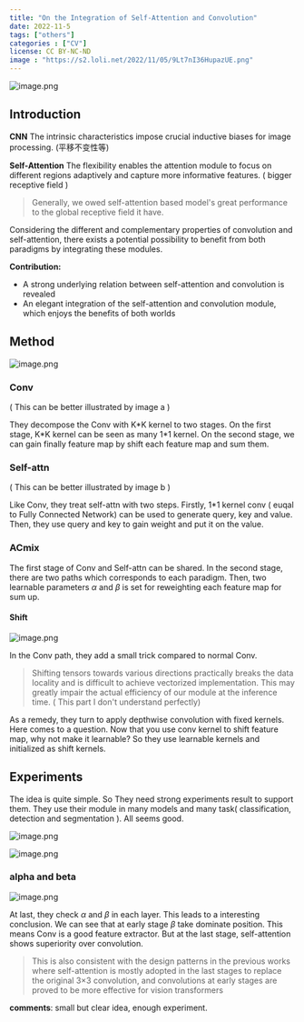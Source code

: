 ```yaml
---
title: "On the Integration of Self-Attention and Convolution"
date: 2022-11-5
tags: ["others"]
categories : ["CV"]
license: CC BY-NC-ND
image : "https://s2.loli.net/2022/11/05/9Lt7nI36HupazUE.png"
---
```


![image.png](https://s2.loli.net/2022/11/05/q6tB2b4KcskzQZn.png)

## Introduction

**CNN** The intrinsic characteristics impose crucial inductive biases for image processing. (平移不变性等)

**Self-Attention**  The flexibility enables the attention module to focus on different regions adaptively and capture more informative features.  ( bigger receptive field )

> Generally, we owed self-attention based model's great performance to the global receptive field it have. 

Considering the different and complementary properties of convolution and self-attention, there exists a potential possibility to benefit from both paradigms by integrating these modules.

**Contribution:**

- A strong underlying relation between self-attention and convolution is revealed
- An elegant integration of the self-attention and convolution module, which enjoys the benefits of both worlds

## Method

![image.png](https://s2.loli.net/2022/11/05/4cCOJaNnGZPq56Q.png)

### Conv

( This can be better illustrated by image a )

They decompose the Conv with K*K kernel to two stages. On the first stage, K\*K kernel can be seen as many 1\*1 kernel. On the second stage, we can gain finally feature map by shift each feature map and sum them.

### Self-attn

( This can be better illustrated by image b )

Like Conv, they treat self-attn with two steps. Firstly, 1*1 kernel conv ( euqal to Fully Connected Network) can be used to generate query, key and value. Then, they use query and key to gain weight and put it on the value. 

### ACmix

The first stage of Conv and Self-attn can be shared. In the second stage, there are two paths which corresponds to each paradigm. Then, two learnable parameters $\alpha$ and $\beta$ is set for reweighting each feature map for sum up.

#### Shift

![image.png](https://s2.loli.net/2022/11/05/hKvFbsuZg6Qkt7w.png)

In the Conv path, they add a small trick compared to normal Conv.

> Shifting tensors towards various directions practically breaks the data locality and is difficult to achieve vectorized implementation. This may greatly impair the actual efficiency of our module at the inference time. ( This part I don't understand perfectly)

As a remedy, they turn to apply depthwise convolution with fixed kernels. Here comes to a question. Now that you use conv kernel to shift feature map, why not make it learnable? So they use learnable kernels and initialized as shift kernels.

## Experiments

The idea is quite simple. So They need strong experiments result to support them. They use their module in many models and many task( classification, detection and segmentation ). All seems good.

![image.png](https://s2.loli.net/2022/11/05/TXMgFrQBpkd6Wcs.png)

![image.png](https://s2.loli.net/2022/11/05/qn4bxQupHwck21A.png)

### alpha and beta

![image.png](https://s2.loli.net/2022/11/05/VJ5gh2LsanSkfIH.png)

At last, they check $\alpha$ and  $\beta$ in each layer. This leads to a interesting conclusion. We can see that at early stage $\beta$ take dominate position. This means Conv is a good feature extractor. But at the last stage, self-attention shows superiority over convolution. 

> This is also consistent with the design patterns in the previous works where self-attention is mostly adopted in the last stages to replace the original 3×3 convolution, and convolutions at early stages are proved to be more effective for vision transformers



**comments**: small but clear idea, enough experiment.
